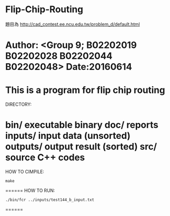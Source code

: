 # Flip-Chip-Routing

題目為 http://cad_contest.ee.ncu.edu.tw/problem_d/default.html




Author: <Group 9; B02202019 B02202028 B02202044 B02202048>
Date:20160614
=====

This is a program for flip chip routing 
=====
DIRECTORY:

bin/	  executable binary
doc/	  reports
inputs/   input data (unsorted)
outputs/  output result (sorted)
src/ 	  source C++ codes
======
HOW TO CIMPILE:

	make
======
HOW TO RUN:

	./bin/fcr ../inputs/test144_b_input.txt
======
